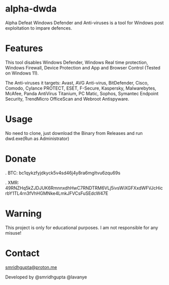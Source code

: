# alpha-dwda
Alpha Defeat Windows Defender and Anti-viruses is a tool for Windows post exploitation to impare defences. 

# Features

This tool disables Windows Defender, Windows Real time protection, Windows Firewall, Device Protection and App and Browser Control (Tested on Windows 11).

The Anti-viruses it targets: Avast, AVG Anti-virus, BitDefender, Cisco, Comodo, Cylance PROTECT, ESET, F-Secure, Kaspersky, Malwarebytes, McAfee, Panda AntiVirus Titanium, PC Matic, Sophos, Symantec Endpoint Security, TrendMicro OfficeScan and Webroot Antispyware.

# Usage

No need to clone, just download the Binary from Releases and run dwd.exe(Run as Administrator)

# Donate

. BTC: bc1qykzfyjdkyck5v4sd46j4y8ra6mgltvu6zqu69s

. XMR: 49RNZHq5kZJDJUK6RmnnxdhHwC7RNDTRM6VLj5ivsWiXGFXxdWFVJcHicrbY1TL4rn3fVhHGMNke4LmkJFVCsFuSEdcW47E

# Warning

This project is only for educational purposes. I am not responsible for any misuse!

# Contact
smridhgupta@proton.me

Developed by @smridhgupta @lavanye
